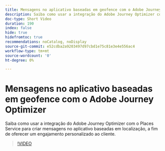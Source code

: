 ```yaml
---
title: Mensagens no aplicativo baseadas em geofence com o Adobe Journey Optimizer
description: Saiba como usar a integração do Adobe Journey Optimizer com o Places Service para criar mensagens no aplicativo baseadas em localização, a fim de oferecer um engajamento personalizado ao cliente.
doc-type: Short Video
duration: 190
index: false
hide: true
hidefromtoc: true
recommendations: noCatalog, noDisplay
source-git-commit: e52cdba2a9203497d97cbd1e75c81e3e4e556ac4
workflow-type: tm+mt
source-wordcount: '0'
ht-degree: 0%

---
```



# Mensagens no aplicativo baseadas em geofence com o Adobe Journey Optimizer

Saiba como usar a integração do Adobe Journey Optimizer com o Places Service para criar mensagens no aplicativo baseadas em localização, a fim de oferecer um engajamento personalizado ao cliente.

<!-- 72_S522_3442522_189_geofencebased-inapp-messaging-with-adobe-journey-optimizer -->
>[!VIDEO](https://video.tv.adobe.com/v/3458203/?learn=on&enablevpops=true)
